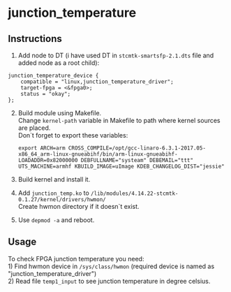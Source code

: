 # junction_temperature

Instructions
------------

1) Add node to DT (i have used DT in ```stcmtk-smartsfp-2.1.dts``` file and added node as a root child):
```
junction_temperature_device {
    compatible = "linux,junction_temperature_driver";
	target-fpga = <&fpga0>;
    status = "okay";
};
```
2) Build module using Makefile.  
    Change ```kernel-path``` variable in Makefile to path where kernel sources are placed.  
    Don`t forget to export these variables:
    ```
    export ARCH=arm CROSS_COMPILE=/opt/gcc-linaro-6.3.1-2017.05-x86_64_arm-linux-gnueabihf/bin/arm-linux-gnueabihf- LOADADDR=0x82000000 DEBFULLNAME="systeam" DEBEMAIL="ttt" UTS_MACHINE=armhf KBUILD_IMAGE=uImage KDEB_CHANGELOG_DIST="jessie"
    ```

3) Build kernel and install it.
4) Add ```junction_temp.ko``` to ```/lib/modules/4.14.22-stcmtk-0.1.27/kernel/drivers/hwmon/```  
    Create hwmon directory if it doesn`t exist.
5) Use ```depmod -a``` and reboot.


Usage
-----

To check FPGA junction temperature you need:  
    1) Find hwmon device in ```/sys/class/hwmon``` (required device is named as "junction_temperature_driver")  
    2) Read file ```temp1_input``` to see junction temperature in degree celsius.
